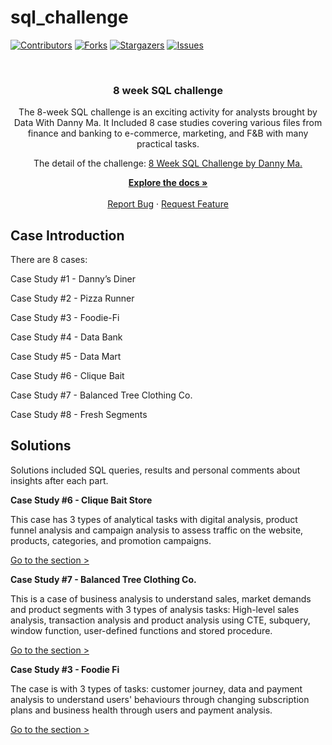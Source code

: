 # sql_challenge

[![Contributors][contributors-shield]][contributors-url]
[![Forks][forks-shield]][forks-url]
[![Stargazers][stars-shield]][stars-url]
[![Issues][issues-shield]][issues-url]

<!-- PROJECT LOGO -->
<br />
<div align="center">
  <a href="https://github.com/tamtran4869/sql_challenge">
  </a>

  <h3 align="center">8 week SQL challenge</h3>

  <p align="center">
    The 8-week SQL challenge is an exciting activity for analysts brought by Data With Danny Ma.
 It Included 8 case studies covering various files from finance and banking to e-commerce, marketing, and F&B with many practical tasks.
 
 The detail of the challenge: <a href="https://8weeksqlchallenge.com/">8 Week SQL Challenge by Danny Ma.</a>
    
   <a href="#case-introduction"><strong>Explore the docs »</strong></a>
    <br />
    <br />
    <a href="https://github.com/tamtran4869/sql_challenge/issues">Report Bug</a>
    ·
    <a href="https://github.com/tamtran4869/sql_challenge/issues">Request Feature</a>
  </p>
</div>


<!-- CONTEXT -->
## Case Introduction
There are 8 cases: 

Case Study #1 - Danny’s Diner 

Case Study #2 - Pizza Runner

Case Study #3 - Foodie-Fi

Case Study #4 - Data Bank

Case Study #5 - Data Mart

Case Study #6 - Clique Bait

Case Study #7 - Balanced Tree Clothing Co.

Case Study #8 - Fresh Segments

## Solutions

Solutions included SQL queries, results and personal comments about insights after each part.

**Case Study #6 - Clique Bait Store**

This case has 3 types of analytical tasks with digital analysis, product funnel analysis and campaign analysis to assess traffic on the website, products, categories, and promotion campaigns.

<a href="https://github.com/tamtran4869/sql_challenge/blob/main/Clique_bait/solutions.md">Go to the section > </a>

**Case Study #7 - Balanced Tree Clothing Co.**

This is a case of business analysis to understand sales, market demands and product segments with 3 types of analysis tasks: High-level sales analysis, transaction analysis and product analysis using CTE, subquery, window function, user-defined functions and stored procedure.

<a href="https://github.com/tamtran4869/sql_challenge/blob/main/Balanced_tree/solutions.md">Go to the section > </a>

**Case Study #3 - Foodie Fi**

The case is with 3 types of tasks: customer journey, data and payment analysis to understand users' behaviours through changing subscription plans and business health through users and payment analysis.

<a href="https://github.com/tamtran4869/sql_challenge/blob/main/Foodie_fi/solutions.md">Go to the section > </a>

<!-- MARKDOWN LINKS & IMAGES -->
<!-- https://www.markdownguide.org/basic-syntax/#reference-style-links -->
[contributors-shield]: https://img.shields.io/github/contributors/tamtran4869/sql_challenge.svg?style=for-the-badge
[contributors-url]: https://github.com/tamtran4869/sql_challenge/graphs/contributors
[forks-shield]: https://img.shields.io/github/forks/tamtran4869/sql_challenge.svg?style=for-the-badge
[forks-url]: https://github.com/tamtran4869/sql_challenge/network/members
[stars-shield]: https://img.shields.io/github/stars/tamtran4869/sql_challenge.svg?style=for-the-badge
[stars-url]: https://github.com/tamtran4869/sql_challenge/stargazers
[issues-shield]: https://img.shields.io/github/issues/tamtran4869/sql_challenge.svg?style=for-the-badge
[issues-url]: https://github.com/tamtran4869/sql_challenge/issues
